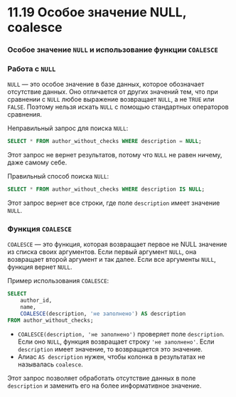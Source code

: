 # 11.19 Особое значение NULL, coalesce

### Особое значение `NULL` и использование функции `COALESCE`

### Работа с `NULL`

`NULL` — это особое значение в базе данных, которое обозначает отсутствие данных. Оно отличается от других значений тем, что при сравнении с `NULL` любое выражение возвращает `NULL`, а не `TRUE` или `FALSE`. Поэтому нельзя искать `NULL` с помощью стандартных операторов сравнения.

Неправильный запрос для поиска `NULL`:

```sql
SELECT * FROM author_without_checks WHERE description = NULL;
```

Этот запрос не вернет результатов, потому что `NULL` не равен ничему, даже самому себе.

Правильный способ поиска `NULL`:

```sql
SELECT * FROM author_without_checks WHERE description IS NULL;
```

Этот запрос вернет все строки, где поле `description` имеет значение `NULL`.

### Функция `COALESCE`

`COALESCE` — это функция, которая возвращает первое не NULL значение из списка своих аргументов. Если первый аргумент `NULL`, она возвращает второй аргумент и так далее. Если все аргументы `NULL`, функция вернет `NULL`.

Пример использования `COALESCE`:

```sql
SELECT
    author_id,
    name,
    COALESCE(description, 'не заполнено') AS description
FROM author_without_checks;
```

- `COALESCE(description, 'не заполнено')` проверяет поле `description`. Если оно `NULL`, функция возвращает строку `'не заполнено'`. Если `description` имеет значение, то возвращается это значение.
- Алиас `AS description` нужен, чтобы колонка в результатах не называлась `coalesce`.

Этот запрос позволяет обработать отсутствие данных в поле `description` и заменить его на более информативное значение.